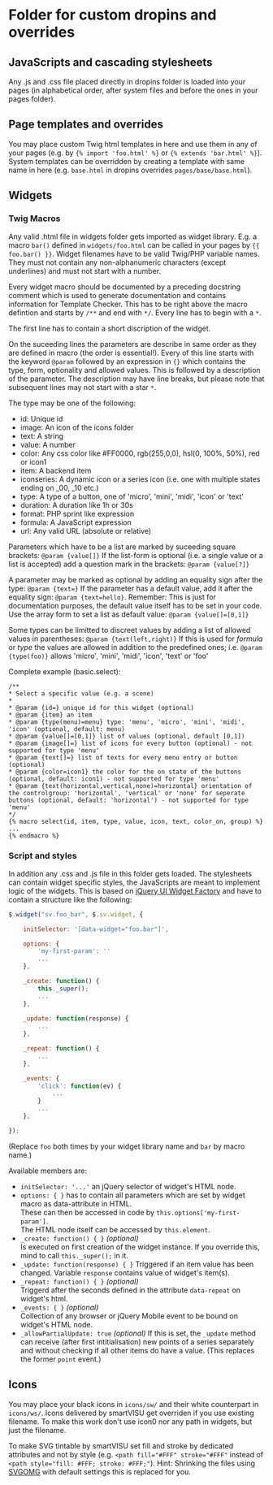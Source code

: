 # Folder for custom dropins and overrides

## JavaScripts and cascading stylesheets
Any .js and .css file placed directly in dropins folder is loaded into your pages (in alphabetical order, after system files and before the ones in your pages folder).

## Page templates and overrides
You may place custom Twig html templates in here and use them in any of your pages (e.g. by `{% import 'foo.html' %}` or `{% extends 'bar.html' %}`).
System templates can be overridden by creating a template with same name in here (e.g. `base.html` in dropins overrides `pages/base/base.html`).

## Widgets

### Twig Macros
Any valid .html file in widgets folder gets imported as widget library. E.g. a macro `bar()` defined in `widgets/foo.html` can be called in your pages by `{{ foo.bar() }}`.
Widget filenames have to be valid Twig/PHP variable names. They must not contain any non-alphanumeric characters (except underlines) and must not start with a number.

Every widget macro should be documented by a preceding docstring comment which is used to generate documentation and contains information for Template Checker.
This has to be right above the macro defintion and starts by `/**` and end with `*/`. Every line has to begin with a `*`.

The first line has to contain a short discription of the widget.

On the suceeding lines the parameters are describe in same order as they are defined in macro (the order is essential!).
Every of this line starts with the keyword `@param` followed by an expression in `{}` which contains the type, form, optionality and allowed values. This is followed by a description of the parameter. The description may have line breaks, but please note that subsequent lines may not start with a star `*`.

The type may be one of the following:
- id: Unique id
- image: An icon of the icons folder
- text: A string
- value: A number
- color: Any css color like #FF0000, rgb(255,0,0), hsl(0, 100%, 50%), red or icon1
- item: A backend item
- iconseries: A dynamic icon or a series icon (i.e. one with multiple states ending on _00, _10 etc.)
- type: A type of a button, one of 'micro', 'mini', 'midi', 'icon' or 'text'
- duration: A duration like 1h or 30s
- format: PHP sprint like expression
- formula: A JavaScript expression
- url: Any valid URL (absolute or relative)

Parameters which have to be a list are marked by suceeding square brackets: `@param {value[]}`
If the list-form is optional (i.e. a single value or a list is accepted) add a question mark in the brackets: `@param {value[?]}`

A parameter may be marked as optional by adding an equality sign after the type: `@param {text=}`
If the parameter has a default value, add it after the equality sign: `@param {text=hello}`. Remember: This is just for documentation purposes, the default value itself has to be set in your code.
Use the array form to set a list as default value: `@param {value[]=[0,1]}`

Some types can be limitted to discreet values by adding a list of allowed values in parentheses: `@param {text(left,right)}`
If this is used for *formula* or *type* the values are allowed in addition to the predefined ones; i.e. `@param {type(foo)}` allows 'micro', 'mini', 'midi', 'icon', 'text' or 'foo'

Complete example (basic.select):
```
/**
* Select a specific value (e.g. a scene)
*
* @param {id=} unique id for this widget (optional)
* @param {item} an item
* @param {type(menu)=menu} type: 'menu', 'micro', 'mini', 'midi', 'icon' (optional, default: menu)
* @param {value[]=[0,1]} list of values (optional, default [0,1])
* @param {image[]=} list of icons for every button (optional) - not supported for type 'menu'
* @param {text[]=} list of texts for every menu entry or button (optional)
* @param {color=icon1} the color for the on state of the buttons (optional, default: icon1) - not supported for type 'menu'
* @param {text(horizontal,vertical,none)=horizontal} orientation of the controlgroup: 'horizontal', 'vertical' or 'none' for seperate buttons (optional, default: 'horizontal') - not supported for type 'menu'
*/
{% macro select(id, item, type, value, icon, text, color_on, group) %}
...
{% endmacro %}
```

### Script and styles
In addition any .css and .js file in this folder gets loaded. The stylesheets can contain widget specific styles, the JavaScripts are meant to implement logic of the widgets. This is based on [jQuery UI Widget Factory](http://api.jqueryui.com/jQuery.widget/) and have to contain a structure like the following:
```JavaScript
$.widget("sv.foo_bar", $.sv.widget, {

	initSelector: '[data-widget="foo.bar"]',

	options: {
		'my-first-param': ''
		...
	},

	_create: function() {
		this._super();
		...
	},
	
	_update: function(response) {
		...
	},

	_repeat: function() {
		...
	},

	_events: {
		'click': function(ev) {
			...
		}
		...
	},

});
```
(Replace `foo` both times by your widget library name and `bar` by macro name.)

Available members are:
* `initSelector: '...'` an jQuery selector of widget's HTML node.
* `options: { }` has to contain all parameters which are set by widget macro as data-attribute in HTML.  
These can then be accessed in code by `this.options['my-first-param']`.  
The HTML node itself can be accessed by `this.element`.
* `_create: function() { }` *(optional)*  
Is executed on first creation of the widget instance. If you override this, mind to call `this._super();` in it.
* `_update: function(response) { }` 
Triggered if an item value has been changed. Variable `response` contains value of widget's item(s).
* `_repeat: function() { }` *(optional)*  
Triggerd after the seconds defined in the attribute `data-repeat` on widget's html.
* `_events: { }` *(optional)*  
Collection of any browser or jQuery Mobile event to be bound on widget's HTML node.
* `_allowPartialUpdate: true` *(optional)*
If this is set, the `_update` method can receive (after first intitialisation) new points of a series separately and without checking if all other items do have a value. (This replaces the former `point` event.)

 
## Icons
You may place your black icons in `icons/sw/` and their white counterpart in `icons/ws/`.
Icons delivered by smartVISU get overriden if you use existing filename. To make this work don't use icon0 nor any path in widgets, but just the filename.

To make SVG tintable by smartVISU set fill and stroke by dedicated attributes and not by style (e.g. `<path fill="#FFF" stroke="#FFF"` instead of `<path style="fill: #FFF; stroke: #FFF;"`).
Hint: Shrinking the files using [SVGOMG](https://jakearchibald.github.io/svgomg/) with default settings this is replaced for you.
